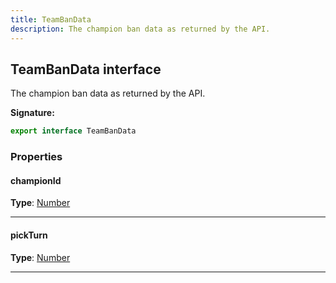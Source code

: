 ```yaml
---
title: TeamBanData
description: The champion ban data as returned by the API.
---
```


## TeamBanData interface

The champion ban data as returned by the API.

**Signature:**

```ts
export interface TeamBanData 
```

### Properties

#### championId



**Type**: [Number](https://developer.mozilla.org/en-US/docs/Web/JavaScript/Reference/Global_Objects/Number)

---

#### pickTurn



**Type**: [Number](https://developer.mozilla.org/en-US/docs/Web/JavaScript/Reference/Global_Objects/Number)

---

